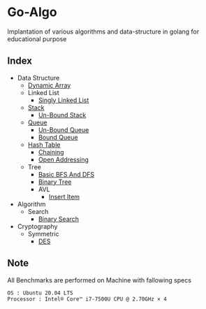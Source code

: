 # Go-Algo

Implantation of various algorithms and data-structure in golang for educational purpose

## Index
- Data Structure
   - [Dynamic Array](dataStructure/arrays/arrays.md)
   - Linked List
      - [Singly Linked List](dataStructure/linkedlist/singly/singly.md)
   - [Stack](dataStructure/stack/stack.md)
      - [Un-Bound Stack](dataStructure/stack/unbound.go)
   - [Queue](dataStructure/queue/queue.md)
      - [Un-Bound Queue](dataStructure/queue/unbound.go)
      - [Bound Queue](dataStructure/queue/bound.go)
   - [Hash Table](dataStructure/hashtable/hashtable.md)
      - [Chaining](dataStructure/hashtable/chaining.go)
      - [Open Addressing](dataStructure/hashtable/openaddress.go)
    - Tree
       - [Basic BFS And DFS](dataStructure/tree/firstSearch/bsfDfs.go)
       - [Binary Tree](dataStructure/tree/binarytree/internal.go)
       - AVL
         - [Insert Item](dataStructure/tree/avl/insert.go)
- Algorithm
   - Search
      - [Binary Search](search/binary/binary.md)
- Cryptography
   - Symmetric 
      - [DES](cryptography/des/fFunction.go)
## Note

All Benchmarks are performed on Machine with fallowing specs

```
OS : Ubuntu 20.04 LTS
Processor : Intel® Core™ i7-7500U CPU @ 2.70GHz × 4
```
